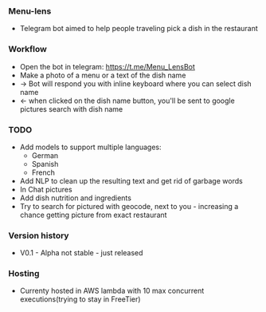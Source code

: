 ### Menu-lens
 * Telegram bot aimed to help people traveling pick a dish in the restaurant

### Workflow
 * Open the bot in telegram: https://t.me/Menu_LensBot
 * Make a photo of a menu or a text of the dish name
 * -> Bot will respond you with inline keyboard where you can select dish name
 * <- when clicked on the dish name button, you'll be sent to google pictures search with dish name

### TODO
* Add models to support multiple languages:
  * German
  * Spanish
  * French
* Add NLP to clean up the resulting text and get rid of garbage words
* In Chat pictures
* Add dish nutrition and ingredients
* Try to search for pictured with geocode, next to you - increasing a chance getting picture from exact restaurant

### Version history
 * V0.1 - Alpha not stable - just released

### Hosting
 * Currenty hosted in AWS lambda with 10 max concurrent executions(trying to stay in FreeTier)
